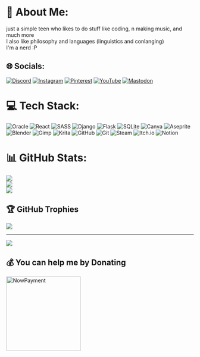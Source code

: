 # 💫 About Me:
just a simple teen who likes to do stuff like coding, n making music, and much more<br>I also like philosophy and languages (linguistics and conlanging)<br>I'm a nerd :P


## 🌐 Socials:
[![Discord](https://img.shields.io/badge/Discord-%237289DA.svg?style=for-the-badge&logo=discord&logoColor=white)](https://discord.gg/DxyUU85Ca9) [![Instagram](https://img.shields.io/badge/Instagram-%23E4405F.svg?style=for-the-badge&logo=Instagram&logoColor=white)](https://instagram.com/owlly.c) [![Pinterest](https://img.shields.io/badge/Pinterest-%23E60023.svg?style=for-the-badge&logo=Pinterest&logoColor=white)](https://pinterest.com/DxyUU85Ca9 ) [![YouTube](https://img.shields.io/badge/YouTube-%23FF0000.svg?style=for-the-badge&logo=YouTube&logoColor=white)](https://youtube.com/@@owllycodes) [![Mastodon](https://img.shields.io/badge/-MASTODON-%232B90D9?style=for-the-badge&logo=mastodon&logoColor=white)](https://fedi.owlly.xyz/owlly) 

# 💻 Tech Stack:
![Oracle](https://img.shields.io/badge/Oracle-F80000?style=for-the-badge&logo=oracle&logoColor=white) ![React](https://img.shields.io/badge/react-%2320232a.svg?style=for-the-badge&logo=react&logoColor=%2361DAFB) ![SASS](https://img.shields.io/badge/SASS-hotpink.svg?style=for-the-badge&logo=SASS&logoColor=white) ![Django](https://img.shields.io/badge/django-%23092E20.svg?style=for-the-badge&logo=django&logoColor=white) ![Flask](https://img.shields.io/badge/flask-%23000.svg?style=for-the-badge&logo=flask&logoColor=white) ![SQLite](https://img.shields.io/badge/sqlite-%2307405e.svg?style=for-the-badge&logo=sqlite&logoColor=white) ![Canva](https://img.shields.io/badge/Canva-%2300C4CC.svg?style=for-the-badge&logo=Canva&logoColor=white) ![Aseprite](https://img.shields.io/badge/Aseprite-FFFFFF?style=for-the-badge&logo=Aseprite&logoColor=#7D929E) ![Blender](https://img.shields.io/badge/blender-%23F5792A.svg?style=for-the-badge&logo=blender&logoColor=white) ![Gimp](https://img.shields.io/badge/Gimp-657D8B?style=for-the-badge&logo=gimp&logoColor=FFFFFF) ![Krita](https://img.shields.io/badge/Krita-203759?style=for-the-badge&logo=krita&logoColor=EEF37B) ![GitHub](https://img.shields.io/badge/github-%23121011.svg?style=for-the-badge&logo=github&logoColor=white) ![Git](https://img.shields.io/badge/git-%23F05033.svg?style=for-the-badge&logo=git&logoColor=white) ![Steam](https://img.shields.io/badge/steam-%23000000.svg?style=for-the-badge&logo=steam&logoColor=white) ![Itch.io](https://img.shields.io/badge/Itch-%23FF0B34.svg?style=for-the-badge&logo=Itch.io&logoColor=white) ![Notion](https://img.shields.io/badge/Notion-%23000000.svg?style=for-the-badge&logo=notion&logoColor=white)
# 📊 GitHub Stats:
![](https://github-readme-stats.vercel.app/api?username=Mr-Owllers&theme=highcontrast&hide_border=false&include_all_commits=false&count_private=false)<br/>
![](https://github-readme-streak-stats.herokuapp.com/?user=Mr-Owllers&theme=highcontrast&hide_border=false)<br/>
![](https://github-readme-stats.vercel.app/api/top-langs/?username=Mr-Owllers&theme=highcontrast&hide_border=false&include_all_commits=false&count_private=false&layout=compact)

## 🏆 GitHub Trophies
![](https://github-profile-trophy.vercel.app/?username=Mr-Owllers&theme=nord&margin-w=4)

---
[![](https://visitcount.itsvg.in/api?id=Mr-Owllers&icon=4&color=9)](https://visitcount.itsvg.in)

## 💰 You can help me by Donating
<!--  [![Patreon](https://img.shields.io/badge/Patreon-F96854?style=for-the-badge&logo=patreon&logoColor=white)](https://patreon.com/Owlly9) [![Ko-Fi](https://img.shields.io/badge/Ko--fi-F16061?style=for-the-badge&logo=ko-fi&logoColor=white)](https://ko-fi.com/owlly) -->
[<img src="https://nowpayments.io/images/embeds/donation-button-black.svg" alt="NowPayment" style="width:200px; height:auto;">](https://nowpayments.io/donation/owlly)

<!-- Proudly created with GPRM ( https://gprm.itsvg.in ) -->


<!---
Mr-Owllers/Mr-Owllers is a ✨ special ✨ repository because its `README.md` (this file) appears on your GitHub profile.
You can click the Preview link to take a look at your changes.
--->
